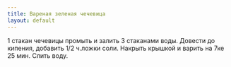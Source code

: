 ```yaml
---
title: Вареная зеленая чечевица
layout: default
---
```

1 стакан чечевицы промыть и залить 3 стаканами воды.
Довести до кипения, добавить 1/2 ч.ложки соли.
Накрыть крышкой и варить на 7ке 25 мин.
Слить воду.
